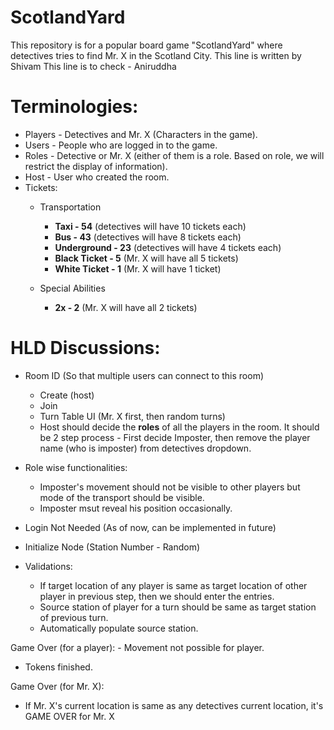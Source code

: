 # ScotlandYard
This repository is for a popular board game "ScotlandYard" where detectives tries to find Mr. X in the Scotland City.
This line is written by Shivam
This line is to check - Aniruddha

# Terminologies:
- Players - Detectives and Mr. X (Characters in the game).
- Users - People who are logged in to the game.
- Roles - Detective or Mr. X (either of them is a role. Based on role, we will restrict the display of information).
- Host - User who created the room.
- Tickets: 
	- Transportation
		- **Taxi - 54** (detectives will have 10 tickets each)
		- **Bus - 43** (detectives will have 8 tickets each)
		- **Underground - 23** (detectives will have 4 tickets each)
		- **Black Ticket - 5** (Mr. X will have all 5 tickets)
		- **White Ticket - 1** (Mr. X will have 1 ticket)
	
	- Special Abilities
   		- **2x - 2** (Mr. X will have all 2 tickets)

# HLD Discussions:

- Room ID (So that multiple users can connect to this room)
	-	Create (host)
	-	Join 
	-	Turn Table UI (Mr. X first, then random turns)
	-	Host should decide the **roles** of all the players in the room. It should be 2 step process - First decide Imposter, then remove the player name (who is imposter) from detectives dropdown.

- Role wise functionalities:
  - Imposter's movement should not be visible to other players but mode of the transport should be visible.
  - Imposter msut reveal his position occasionally.

- Login Not Needed (As of now, can be implemented in future)

- Initialize Node (Station Number - Random)

- Validations:
	-	If target location of any player is same as target location of other player in previous step, then we should enter the entries.
	-	Source station of player for a turn should be same as target station of previous turn.
	-	Automatically populate source station.

Game Over (for a player):
	-	Movement not possible for player.
  - Tokens finished.

Game Over (for Mr. X):
  - If Mr. X's current location is same as any detectives current location, it's GAME OVER for Mr. X


